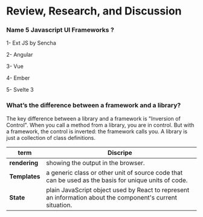 # Review, Research, and Discussion

### Name 5 Javascript UI Frameworks ?

1- Ext JS by Sencha

2- Angular 

3- Vue

4- Ember

5- Svelte 3

### What’s the difference between a framework and a library?

The key difference between a library and a framework is "Inversion of Control". When you call a method from a library, you are in control. But with a framework, the control is inverted: the framework calls you. A library is just a collection of class definitions.


 term   |   Discripe
-| -
**rendering** | showing the output in the browser.
**Templates** | a generic class or other unit of source code that can be used as the basis for unique units of code.
**State** | plain JavaScript object used by React to represent an information about the component's current situation.